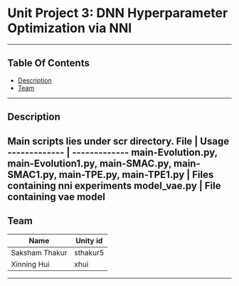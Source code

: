 # Unit Project 3: DNN Hyperparameter Optimization via NNI


----
## Table Of Contents
- [Description](#description)
- [Team](#team)
----
## Description
Main scripts lies under scr directory.
File  | Usage
------------- | -------------
main-Evolution.py, main-Evolution1.py, main-SMAC.py, main-SMAC1.py, main-TPE.py, main-TPE1.py | Files containing nni experiments
model_vae.py | File containing vae model
----

## Team
Name  | Unity id
------------- | -------------
Saksham Thakur  | sthakur5
Xinning Hui | xhui
---

